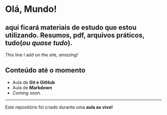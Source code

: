 # Olá, Mundo!
aqui ficará **materiais** de estudo que estou utilizando.
Resumos, pdf, arquivos práticos, tudo(_ou quase tudo_).
---
This line I add on the site, *amazing!*

## Conteúdo até o momento

* Aula de **Git e GitHub**
* Aula de **Markdown**
* *Coming soon.*
---
Este repositório foi criado durante uma **aula ao vivo!**
